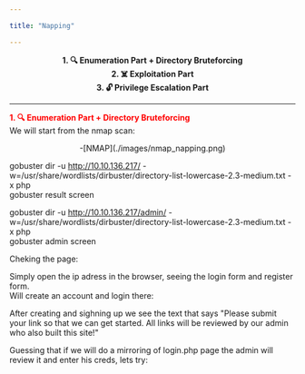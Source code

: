 ```yaml
---

title: "Napping"

---
```

<center>
<strong>1. 🔍 Enumeration Part + Directory Bruteforcing</strong><br> 
<strong>2. ☠️ Exploitation Part</strong><br>
<strong>3. 🔓 Privilege Escalation Part</strong>
</center>

---

<span style="color:red"><strong>1. 🔍 Enumeration Part + Directory Bruteforcing</strong></span><br>
We will start from the nmap scan:<br>
<center>-[NMAP](./images/nmap_napping.png)</center>

gobuster dir -u http://10.10.136.217/ -w=/usr/share/wordlists/dirbuster/directory-list-lowercase-2.3-medium.txt -x php<br>
gobuster result screen<br>

gobuster dir -u http://10.10.136.217/admin/ -w=/usr/share/wordlists/dirbuster/directory-list-lowercase-2.3-medium.txt -x php<br>
gobuster admin screen<br>

Cheking the page:<br>

Simply open the ip adress in the browser, seeing the login form and register form.<br>
Will create an account and login there:<br>

After creating and sighning up we see the text that says "Please submit your link so that we can get started.
All links will be reviewed by our admin who also built this site!"<br>

Guessing that if we will do a mirroring of login.php page the admin will review it and enter his creds, lets try:<br>


